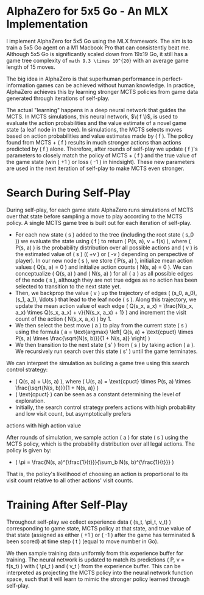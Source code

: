 # AlphaZero for 5x5 Go - An MLX Implementation

I implement AlphaZero for 5x5 Go using the MLX framework. The aim is to train a 5x5 Go agent on a M1 Macbook Pro that can consistently beat me. Although 5x5 Go is significantly scaled down from 19x19 Go, it still has a game tree complexity of ```math 9.3 \times 10^{20}``` with an average game length of 15 moves. 

The big idea in AlphaZero is that superhuman performance in perfect-information games can be achieved without human knowledge. In practice, AlphaZero achieves this by learning stronger MCTS policies from game data generated through iterations of self-play. 

The actual "learning" happens in a deep neural network that guides the MCTS. In MCTS simulations, this neural network, $\( f \)$, is used to evaluate the action probabilities and the value estimate of a novel game state (a leaf node in the tree). In simulations, the MCTS selects moves based on action probabilities and value estimates made by \( f \). The policy found from MCTS + \( f \) results in much stronger actions than actions predicted by \( f \) alone. Therefore, after rounds of self-play we update \( f \)'s parameters to closely match the policy of MCTS + \( f \) and the true value of the game state (win \( +1 \) or loss \( -1 \) in hindsight). These new parameters are used in the next iteration of self-play to make MCTS even stronger. 

# Search During Self-Play

During self-play, for each game state AlphaZero runs simulations of MCTS over that state before sampling a move to play according to the MCTS policy. A single MCTS game tree is built out for each iteration of self-play. 

- For each new state \( s \) added to the tree (including the root state \( s_0 \)) we evaluate the state using \( f \) to return \( P(s, a), v = f(s) \), where \( P(s, a) \) is the probability distribution over all possible actions and \( v \) is the estimated value of \( s \) (\( +v \) or \( -v \) depending on perspective of player). In our new node \( s \), we store \( P(s, a) \), initialize mean action values \( Q(s, a) = 0 \) and initialize action counts \( N(s, a) = 0 \). We can conceptualize \( Q(s, a) \) and \( N(s, a) \) for all \( a \) as all possible edges of the node \( s \), although they are not true edges as no action has been selected to transition to the next state yet.   
- Then, we backprop the value \( v \) up the trajectory of edges \( (s_0, a_0), (s_1, a_1), \ldots \) that lead to the leaf node \( s \). Along this trajectory, we update the mean action value of each edge \( Q(s_x, a_x) = \frac{N(s_x, a_x) \times Q(s_x, a_x) + v}{N(s_x, a_x) + 1} \) and increment the visit count of the action \( N(s_x, a_x) \) by 1.     
- We then select the best move \( a \) to play from the current state \( s \) using the formula \( a = \text{argmax} \left[ Q(s, a) + \text{cpuct} \times P(s, a) \times \frac{\sqrt{N(s, b)}}{1 + N(s, a)} \right] \)
- We then transition to the next state \( s' \) from \( s \) by taking action \( a \). We recursively run search over this state \( s' \) until the game terminates.

We can interpret the simulation as building a game tree using this search control strategy: 
- \( Q(s, a) + U(s, a) \), where \( U(s, a) = \text{cpuct} \times P(s, a) \times \frac{\sqrt{N(s, b)}}{1 + N(s, a)} \)
- \( \text{cpuct} \) can be seen as a constant determining the level of exploration.
- Initially, the search control strategy prefers actions with high probability and low visit count, but asymptotically prefers

 actions with high action value

After rounds of simulation, we sample action \( a \) for state \( s \) using the MCTS policy, which is the probability distribution over all legal actions. The policy is given by:
- \( \pi = \frac{N(s, a)^{\frac{1}{t}}}{\sum_b N(s, b)^{\frac{1}{t}}} \)

That is, the policy's likelihood of choosing an action is proportional to its visit count relative to all other actions' visit counts.

# Training After Self-Play

Throughout self-play we collect experience data \( (s_t, \pi_t, v_t) \) corresponding to game state, MCTS policy at that state, and true value of that state (assigned as either \( +1 \) or \( -1 \) after the game has terminated & been scored) at time step \( t \) (equal to move number in Go). 

We then sample training data uniformly from this experience buffer for training. The neural network is updated to match its predictions \( P, v = f(s_t) \) with \( \pi_t \) and \( v_t \) from the experience buffer. This can be interpreted as projecting the MCTS policy into the neural network function space, such that it will learn to mimic the stronger policy learned through self-play.
